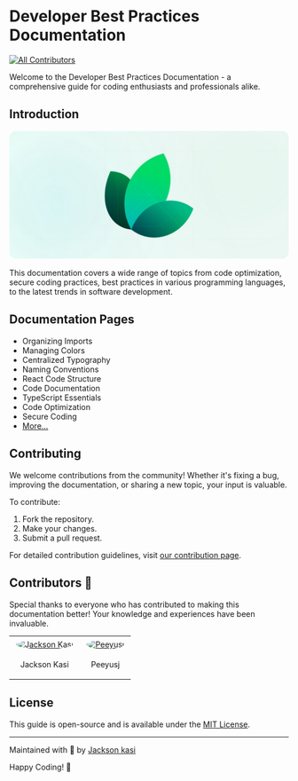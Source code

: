 # Developer Best Practices Documentation
<!-- ALL-CONTRIBUTORS-BADGE:START - Do not remove or modify this section -->
[![All Contributors](https://img.shields.io/badge/all_contributors-0-orange.svg?style=flat-square)](#contributors-)
<!-- ALL-CONTRIBUTORS-BADGE:END -->

Welcome to the Developer Best Practices Documentation - a comprehensive guide for coding enthusiasts and professionals alike.

## Introduction
<a href="https://peacockindia.mintlify.app/introduction" target="_blank">
<picture>
  <!-- Dark mode image -->
  <source media="(prefers-color-scheme: dark)" srcset="./images/hero-dark.svg">

  <!-- Light mode image -->
  <source media="(prefers-color-scheme: light)" srcset="./images/hero-light.svg">

  <!-- Default image if no preference is detected -->
  <img alt="Developer Best Practices Documentation" src="./images/hero-dark.svg">
</picture>
</a>


This documentation covers a wide range of topics from code optimization, secure coding practices, best practices in various programming languages, to the latest trends in software development.

## Documentation Pages

- Organizing Imports
- Managing Colors
- Centralized Typography
- Naming Conventions
- React Code Structure
- Code Documentation
- TypeScript Essentials
- Code Optimization
- Secure Coding
- [More...](https://peacockindia.mintlify.app)

## Contributing

We welcome contributions from the community! Whether it's fixing a bug, improving the documentation, or sharing a new topic, your input is valuable.

To contribute:
1. Fork the repository.
2. Make your changes.
3. Submit a pull request.

For detailed contribution guidelines, visit [our contribution page](https://peacockindia.mintlify.app/development#your-contributions-are-valuable).


## Contributors 🌟

Special thanks to everyone who has contributed to making this documentation better! Your knowledge and experiences have been invaluable.

<!-- ALL-CONTRIBUTORS-LIST:START - Do not remove or modify this section -->
<!-- prettier-ignore-start -->
<!-- markdownlint-disable -->
<!-- markdownlint-restore -->
<!-- prettier-ignore-end -->
<!-- ALL-CONTRIBUTORS-LIST:END -->

<table style="border-spacing: 20px;">
  <tr>
    <td>
      <a href="https://github.com/jacksonkasi1/" target="_blank">
        <img src="https://avatars.githubusercontent.com/u/109948871?v=4" alt="Jackson Kasi" width="100" style="border-radius: 50%; margin: 5px;" />
      </a>
      <p style="text-align: center;">Jackson Kasi</p>
    </td>
    <td>
      <a href="https://github.com/Peeyusj" target="_blank">
        <img src="https://avatars.githubusercontent.com/u/110000004?v=4" alt="Peeyusj" width="100" style="border-radius: 50%; margin: 5px;" />
      </a>
      <p style="text-align: center;">Peeyusj</p>
    </td>
  </tr>
</table>

## License

This guide is open-source and is available under the [MIT License](LICENSE).

---

Maintained with 💙 by [Jackson kasi](https://github.com/jacksonkasi1)

Happy Coding! 🚀